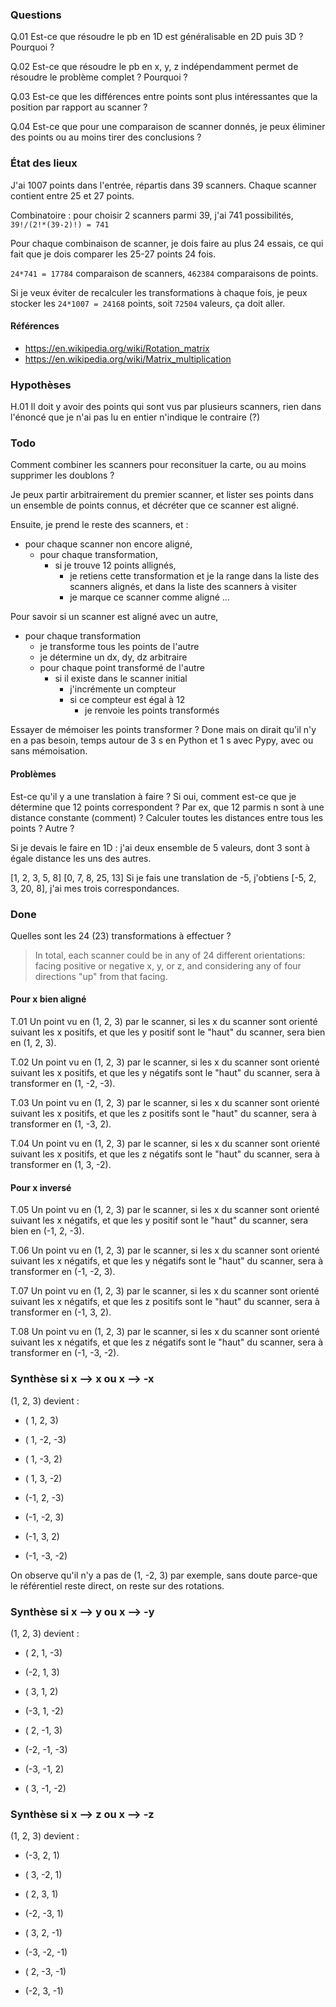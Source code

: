 ### Questions

Q.01 Est-ce que résoudre le pb en 1D est généralisable en 2D puis 3D ? Pourquoi
?

Q.02 Est-ce que résoudre le pb en x, y, z indépendamment permet de résoudre le
problème complet ? Pourquoi ?

Q.03 Est-ce que les différences entre points sont plus intéressantes que la
position par rapport au scanner ?


Q.04 Est-ce que pour une comparaison de scanner donnés, je peux éliminer des
points ou au moins tirer des conclusions ?

### État des lieux

J'ai 1007 points dans l'entrée, répartis dans 39 scanners. Chaque scanner
contient entre 25 et 27 points.

Combinatoire : pour choisir 2 scanners parmi 39, j'ai 741 possibilités,
`39!/(2!*(39-2)!) = 741`

Pour chaque combinaison de scanner, je dois faire au plus 24 essais, ce qui
fait que je dois comparer les 25-27 points 24 fois.

`24*741 = 17784` comparaison de scanners, `462384` comparaisons de points.

Si je veux éviter de recalculer les transformations à chaque fois, je peux
stocker les `24*1007 = 24168` points, soit `72504` valeurs, ça doit aller.

#### Références

- <https://en.wikipedia.org/wiki/Rotation_matrix>
- <https://en.wikipedia.org/wiki/Matrix_multiplication>

### Hypothèses

H.01 Il doit y avoir des points qui sont vus par plusieurs scanners, rien dans
l'énoncé que je n'ai pas lu en entier n'indique le contraire (?)

### Todo

Comment combiner les scanners pour reconsituer la carte, ou au moins supprimer
les doublons ?

Je peux partir arbitrairement du premier scanner, et lister ses points dans un
ensemble de points connus, et décréter que ce scanner est aligné.

Ensuite, je prend le reste des scanners, et :
- pour chaque scanner non encore aligné,
    - pour chaque transformation,
        - si je trouve 12 points allignés,
            - je retiens cette transformation et je la range dans la liste des
              scanners alignés, et dans la liste des scanners à visiter
            - je marque ce scanner comme aligné
            ...

Pour savoir si un scanner est aligné avec un autre,
- pour chaque transformation
    - je transforme tous les points de l'autre
    - je détermine un dx, dy, dz arbitraire
    - pour chaque point transformé de l'autre
        - si il existe dans le scanner initial
            - j'incrémente un compteur
            - si ce compteur est égal à 12
                - je renvoie les points transformés

Essayer de mémoiser les points transformer ? Done mais on dirait qu'il n'y en a pas besoin, temps autour de 3 s en Python et 1 s avec Pypy, avec ou sans mémoisation.

#### Problèmes

Est-ce qu'il y a une translation à faire ? Si oui, comment est-ce que je
détermine que 12 points correspondent ? Par ex, que 12 parmis n sont à une
distance constante (comment) ? Calculer toutes les distances entre tous les points ? Autre ?

Si je devais le faire en 1D : j'ai deux ensemble de 5 valeurs, dont 3 sont à
égale distance les uns des autres.

[1, 2, 3, 5, 8]
[0, 7, 8, 25, 13] Si je fais une translation de -5, j'obtiens [-5, 2, 3, 20,
8], j'ai mes trois correspondances.


### Done

Quelles sont les 24 (23) transformations à effectuer ?

> In total, each scanner could be in any of 24 different orientations: facing
> positive or negative x, y, or z, and considering any of four directions "up"
> from that facing.

#### Pour x bien aligné

T.01 Un point vu en (1, 2, 3) par le scanner, si les x du scanner sont orienté
suivant les x positifs, et que les y positif sont le "haut" du scanner, sera
bien en (1, 2, 3).

T.02 Un point vu en (1, 2, 3) par le scanner, si les x du scanner sont orienté
suivant les x positifs, et que les y négatifs sont le "haut" du scanner, sera
à transformer en (1, -2, -3).

T.03 Un point vu en (1, 2, 3) par le scanner, si les x du scanner sont orienté
suivant les x positifs, et que les z positifs sont le "haut" du scanner, sera
à transformer en (1, -3, 2).

T.04 Un point vu en (1, 2, 3) par le scanner, si les x du scanner sont orienté
suivant les x positifs, et que les z négatifs sont le "haut" du scanner, sera
à transformer en (1, 3, -2).

#### Pour x inversé

T.05 Un point vu en (1, 2, 3) par le scanner, si les x du scanner sont orienté
suivant les x négatifs, et que les y positif sont le "haut" du scanner, sera
bien en (-1, 2, -3).

T.06 Un point vu en (1, 2, 3) par le scanner, si les x du scanner sont orienté
suivant les x négatifs, et que les y négatifs sont le "haut" du scanner, sera
à transformer en (-1, -2, 3).

T.07 Un point vu en (1, 2, 3) par le scanner, si les x du scanner sont orienté
suivant les x négatifs, et que les z positifs sont le "haut" du scanner, sera
à transformer en (-1, 3, 2).

T.08 Un point vu en (1, 2, 3) par le scanner, si les x du scanner sont orienté
suivant les x négatifs, et que les z négatifs sont le "haut" du scanner, sera
à transformer en (-1, -3, -2).

### Synthèse si x --> x ou x --> -x

(1, 2, 3) devient :

- ( 1,  2,  3)
- ( 1, -2, -3)
- ( 1, -3,  2)
- ( 1,  3, -2)

- (-1,  2, -3)
- (-1, -2,  3)
- (-1,  3,  2)
- (-1, -3, -2)

On observe qu'il n'y a pas de (1, -2, 3) par exemple, sans doute parce-que le
référentiel reste direct, on reste sur des rotations.


### Synthèse si x --> y ou x --> -y

(1, 2, 3) devient :

- ( 2,  1, -3)
- (-2,  1,  3)
- ( 3,  1,  2)
- (-3,  1, -2)

- ( 2, -1,  3)
- (-2, -1, -3)
- (-3, -1,  2)
- ( 3, -1, -2)


### Synthèse si x --> z ou x --> -z

(1, 2, 3) devient :

- (-3,  2,  1)
- ( 3, -2,  1)
- ( 2,  3,  1)
- (-2, -3,  1)

- ( 3,  2, -1)
- (-3, -2, -1)
- ( 2, -3, -1)
- (-2,  3, -1)

